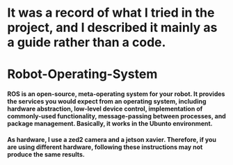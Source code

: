 # It was a record of what I tried in the project, and I described it mainly as a guide rather than a code.

# Robot-Operating-System
#### ROS is an open-source, meta-operating system for your robot. It provides the services you would expect from an operating system, including hardware abstraction, low-level device control, implementation of commonly-used functionality, message-passing between processes, and package management. Basically, it works in the Ubunto environment.

#### As hardware, I use a zed2 camera and a jetson xavier. Therefore, if you are using different hardware, following these instructions may not produce the same results.

